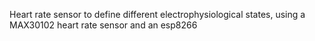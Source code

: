 Heart rate sensor to define different electrophysiological states, using a MAX30102 heart rate sensor and an esp8266
